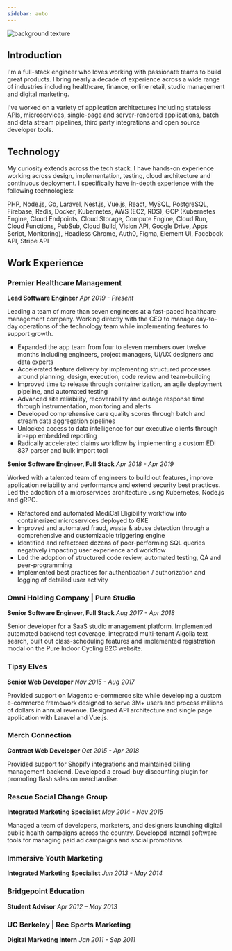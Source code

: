 ```yaml
---
sidebar: auto
---
```


![background texture](https://images.unsplash.com/photo-1505909182942-e2f09aee3e89?ixlib=rb-1.2.1&ixid=eyJhcHBfaWQiOjEyMDd9&auto=format&fit=crop&h=300&w=1200&q=80)

## Introduction

I'm a full-stack engineer who loves working with passionate teams to build great products. I bring nearly a decade of experience across a wide range of industries including healthcare, finance, online retail, studio management and digital marketing.

I've worked on a variety of application architectures including stateless APIs, microservices, single-page and server-rendered applications, batch and data stream pipelines, third party integrations and open source developer tools.

## Technology

My curiosity extends across the tech stack. I have hands-on experience working across design, implementation, testing, cloud architecture and continuous deployment. I specifically have in-depth experience with the following technologies:

PHP, Node.js, Go, Laravel, Nest.js, Vue.js, React, MySQL, PostgreSQL, Firebase, Redis, Docker, Kubernetes, AWS (EC2, RDS), GCP (Kubernetes Engine, Cloud Endpoints, Cloud Storage, Compute Engine, Cloud Run, Cloud Functions, PubSub, Cloud Build, Vision API, Google Drive, Apps Script, Monitoring), Headless Chrome, Auth0, Figma, Element UI, Facebook API, Stripe API

## Work Experience

### Premier Healthcare Management

**Lead Software Engineer** _Apr 2019 - Present_

Leading a team of more than seven engineers at a fast-paced healthcare management company. Working directly with the CEO to manage day-to-day operations of the technology team while implementing features to support growth.

- Expanded the app team from four to eleven members over twelve months including engineers, project managers, UI/UX designers and data experts
- Accelerated feature delivery by implementing structured processes around planning, design, execution, code review and team-building
- Improved time to release through containerization, an agile deployment pipeline, and automated testing
- Advanced site reliability, recoverability and outage response time through instrumentation, monitoring and alerts
- Developed comprehensive care quality scores through batch and stream data aggregation pipelines
- Unlocked access to data intelligence for our executive clients through in-app embedded reporting
- Radically accelerated claims workflow by implementing a custom EDI 837 parser and bulk import tool

**Senior Software Engineer, Full Stack** _Apr 2018 - Apr 2019_

Worked with a talented team of engineers to build out features, improve application reliability and performance and extend security best practices. Led the adoption of a microservices architecture using Kubernetes, Node.js and gRPC.

- Refactored and automated MediCal Eligibility workflow into containerized microservices deployed to GKE
- Improved and automated fraud, waste & abuse detection through a comprehensive and customizable triggering engine
- Identified and refactored dozens of poor-performing SQL queries negatively impacting user experience and workflow
- Led the adoption of structured code review, automated testing, QA and peer-programming
- Implemented best practices for authentication / authorization and logging of detailed user activity

### Omni Holding Company | Pure Studio

**Senior Software Engineer, Full Stack** _Aug 2017 - Apr 2018_

Senior developer for a SaaS studio management platform. Implemented automated backend test coverage, integrated multi-tenant Algolia text search, built out class-scheduling features and implemented registration modal on the Pure Indoor Cycling B2C website.

### Tipsy Elves

**Senior Web Developer** _Nov 2015 - Aug 2017_

Provided support on Magento e-commerce site while developing a custom e-commerce framework designed to serve 3M+ users and process millions of dollars in annual revenue. Designed API architecture and single page application with Laravel and Vue.js.

### Merch Connection

**Contract Web Developer** _Oct 2015 - Apr 2018_

Provided support for Shopify integrations and maintained billing management backend. Developed a crowd-buy discounting plugin for promoting flash sales on merchandise.

### Rescue Social Change Group

**Integrated Marketing Specialist** _May 2014 - Nov 2015_

Managed a team of developers, marketers, and designers launching digital public health campaigns across the country. Developed internal software tools for managing paid ad campaigns and social promotions.

### Immersive Youth Marketing

**Integrated Marketing Specialist** _Jun 2013 - May 2014_

### Bridgepoint Education

**Student Advisor** _Apr 2012 – May 2013_

### UC Berkeley | Rec Sports Marketing

**Digital Marketing Intern** _Jan 2011 - Sep 2011_
